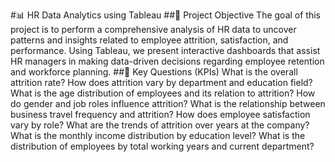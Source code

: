 #📊 HR Data Analytics using Tableau
##🧩 Project Objective
The goal of this project is to perform a comprehensive analysis of HR data to uncover patterns and insights related to employee attrition, satisfaction, and performance. Using Tableau, we present interactive dashboards that assist HR managers in making data-driven decisions regarding employee retention and workforce planning.
##📌 Key Questions (KPIs)
What is the overall attrition rate?
How does attrition vary by department and education field?
What is the age distribution of employees and its relation to attrition?
How do gender and job roles influence attrition?
What is the relationship between business travel frequency and attrition?
How does employee satisfaction vary by role?
What are the trends of attrition over years at the company?
What is the monthly income distribution by education level?
What is the distribution of employees by total working years and current department?
